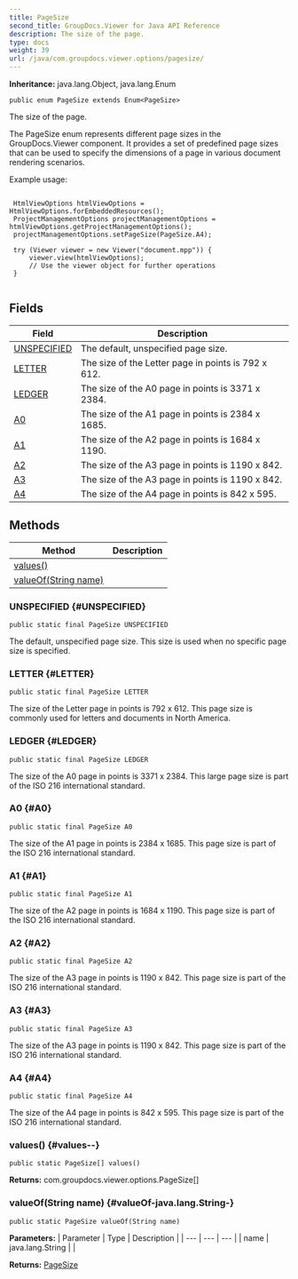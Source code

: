 ```yaml
---
title: PageSize
second_title: GroupDocs.Viewer for Java API Reference
description: The size of the page.
type: docs
weight: 39
url: /java/com.groupdocs.viewer.options/pagesize/
---
```

**Inheritance:**
java.lang.Object, java.lang.Enum
```
public enum PageSize extends Enum<PageSize>
```

The size of the page.

The PageSize enum represents different page sizes in the GroupDocs.Viewer component. It provides a set of predefined page sizes that can be used to specify the dimensions of a page in various document rendering scenarios.

Example usage:

```

 HtmlViewOptions htmlViewOptions = HtmlViewOptions.forEmbeddedResources();
 ProjectManagementOptions projectManagementOptions = htmlViewOptions.getProjectManagementOptions();
 projectManagementOptions.setPageSize(PageSize.A4);

 try (Viewer viewer = new Viewer("document.mpp")) {
     viewer.view(htmlViewOptions);
     // Use the viewer object for further operations
 }
 
```
## Fields

| Field | Description |
| --- | --- |
| [UNSPECIFIED](#UNSPECIFIED) | The default, unspecified page size. |
| [LETTER](#LETTER) | The size of the Letter page in points is 792 x 612. |
| [LEDGER](#LEDGER) | The size of the A0 page in points is 3371 x 2384. |
| [A0](#A0) | The size of the A1 page in points is 2384 x 1685. |
| [A1](#A1) | The size of the A2 page in points is 1684 x 1190. |
| [A2](#A2) | The size of the A3 page in points is 1190 x 842. |
| [A3](#A3) | The size of the A3 page in points is 1190 x 842. |
| [A4](#A4) | The size of the A4 page in points is 842 x 595. |
## Methods

| Method | Description |
| --- | --- |
| [values()](#values--) |  |
| [valueOf(String name)](#valueOf-java.lang.String-) |  |
### UNSPECIFIED {#UNSPECIFIED}
```
public static final PageSize UNSPECIFIED
```


The default, unspecified page size. This size is used when no specific page size is specified.

### LETTER {#LETTER}
```
public static final PageSize LETTER
```


The size of the Letter page in points is 792 x 612. This page size is commonly used for letters and documents in North America.

### LEDGER {#LEDGER}
```
public static final PageSize LEDGER
```


The size of the A0 page in points is 3371 x 2384. This large page size is part of the ISO 216 international standard.

### A0 {#A0}
```
public static final PageSize A0
```


The size of the A1 page in points is 2384 x 1685. This page size is part of the ISO 216 international standard.

### A1 {#A1}
```
public static final PageSize A1
```


The size of the A2 page in points is 1684 x 1190. This page size is part of the ISO 216 international standard.

### A2 {#A2}
```
public static final PageSize A2
```


The size of the A3 page in points is 1190 x 842. This page size is part of the ISO 216 international standard.

### A3 {#A3}
```
public static final PageSize A3
```


The size of the A3 page in points is 1190 x 842. This page size is part of the ISO 216 international standard.

### A4 {#A4}
```
public static final PageSize A4
```


The size of the A4 page in points is 842 x 595. This page size is part of the ISO 216 international standard.

### values() {#values--}
```
public static PageSize[] values()
```




**Returns:**
com.groupdocs.viewer.options.PageSize[]
### valueOf(String name) {#valueOf-java.lang.String-}
```
public static PageSize valueOf(String name)
```




**Parameters:**
| Parameter | Type | Description |
| --- | --- | --- |
| name | java.lang.String |  |

**Returns:**
[PageSize](../../com.groupdocs.viewer.options/pagesize)
